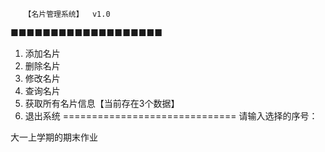        【名片管理系统】  v1.0
■■■■■■■■■■■■■■■■■■■
1. 添加名片
2. 删除名片
3. 修改名片
4. 查询名片
5. 获取所有名片信息【当前存在3个数据】
6. 退出系统
==============================
请输入选择的序号：

大一上学期的期末作业
